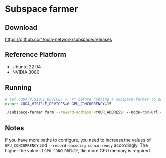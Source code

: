 # Subspace farmer

## Download
https://github.com/oula-network/subspace/releases

## Reference Platform
- Ubuntu 22.04
- NVIDIA 3080

## Running
```sh
# set CUDA_VISIBLE_DEVICES = "x" before running a subspace-farmer to designate a single GPU to a subspace-farmer.
export CUDA_VISIBLE_DEVICES=0 GPU_CONCURRENCY=15

./subspace-farmer farm --reward-address <YOUR_ADDRESS> --node-rpc-url <YOUR_NODE> --record-encoding-concurrency=32 path=/data01,size=7T path=/data02,size=7T
```

## Notes
If you have more paths to configure, you need to increase the values of `GPU_CONCURRENCY` and `--record-encoding-concurrency` accordingly.
The higher the value of `GPU_CONCURRENCY`, the more GPU memory is required.
